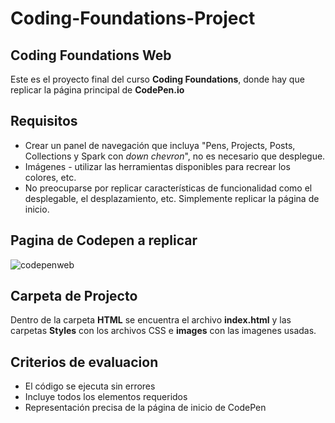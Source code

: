 # Coding-Foundations-Project

## Coding Foundations Web 
Este es el proyecto final del curso **Coding Foundations**, donde hay que replicar la página principal de **CodePen.io**

## Requisitos

* Crear un panel de navegación que incluya "Pens, Projects, Posts, Collections y Spark con *down chevron*", no es necesario que desplegue.
* Imágenes - utilizar las herramientas disponibles para recrear los colores, etc.
* No preocuparse por replicar características de funcionalidad como el desplegable, el desplazamiento, etc. Simplemente replicar la página de inicio.

## Pagina de Codepen a replicar

![codepenweb](https://github.com/user-attachments/assets/b1e66753-01aa-4046-b81d-5b640ae85666)

## Carpeta de Projecto
Dentro de la carpeta **HTML** se encuentra el archivo **index.html** y las carpetas **Styles** con los archivos CSS e **images** con las imagenes usadas.

## Criterios de evaluacion

* El código se ejecuta sin errores
* Incluye todos los elementos requeridos
* Representación precisa de la página de inicio de CodePen
